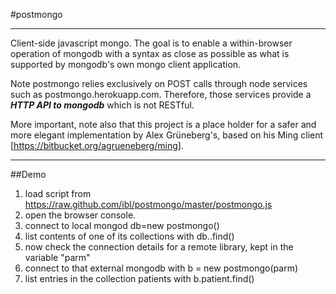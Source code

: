 #postmongo
- - -

Client-side javascript mongo. The goal is to enable a within-browser operation of mongodb with a syntax as close as possible as what is supported by mongodb's own mongo client application. 

Note postmongo relies exclusively on POST calls through node services such as postmongo.herokuapp.com. Therefore, those services provide a ***HTTP API to mongodb*** which is not RESTful. 

More important, note also that this project is a place holder for a safer and more elegant implementation by Alex Grüneberg's, based on his Ming client [https://bitbucket.org/agrueneberg/ming].

- - -
##Demo

1. load script from https://raw.github.com/ibl/postmongo/master/postmongo.js
2. open the browser console.
3. connect to local mongod
    db=new postmongo()
4. list contents of one of its collections with db.<some collection>.find()
5. now check the connection details for a remote library, kept in the variable "parm"
6. connect to that external mongodb with b = new postmongo(parm)
7. list entries in the collection patients with b.patient.find()